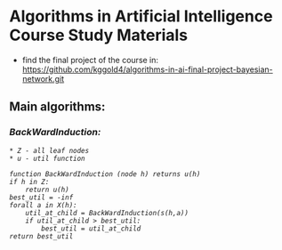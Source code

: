 # Algorithms in Artificial Intelligence Course Study Materials

* find the final project of the course in: https://github.com/kggold4/algorithms-in-ai-final-project-bayesian-network.git

## Main algorithms:

### <i>BackWardInduction:<i>

```
* Z - all leaf nodes
* u - util function

function BackWardInduction (node h) returns u(h)
if h in Z:
	return u(h)
best_util = -inf
forall a in X(h):
	util_at_child = BackWardInduction(s(h,a))
	if util_at_child > best_util:
		best_util = util_at_child 
return best_util
```
